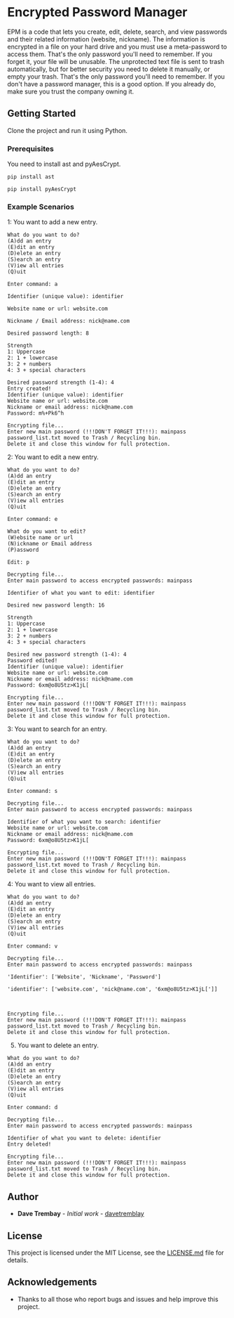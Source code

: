 # Encrypted Password Manager

EPM is a code that lets you create, edit, delete, search, and view passwords and their related information (website, nickname).
The information is encrypted in a file on your hard drive and you must use a meta-password to access them. That's the only password
you'll need to remember. If you forget it, your file will be unusable. The unprotected text file is sent to trash automatically, but 
for better security you need to delete it manually, or empty your trash. That's the only password you'll need to remember. If you don't 
have a password manager, this is a good option. If you already do, make sure you trust the company owning it.

## Getting Started

Clone the project and run it using Python.

### Prerequisites

You need to install ast and pyAesCrypt.

```
pip install ast

pip install pyAesCrypt
```

### Example Scenarios

1: You want to add a new entry.

```
What do you want to do?
(A)dd an entry
(E)dit an entry
(D)elete an entry
(S)earch an entry
(V)iew all entries
(Q)uit

Enter command: a

Identifier (unique value): identifier

Website name or url: website.com

Nickname / Email address: nick@name.com

Desired password length: 8

Strength
1: Uppercase
2: 1 + lowercase
3: 2 + numbers
4: 3 + special characters

Desired password strength (1-4): 4
Entry created!
Identifier (unique value): identifier
Website name or url: website.com
Nickname or email address: nick@name.com
Password: m%+Pk6^h

Encrypting file...
Enter new main password (!!!DON'T FORGET IT!!!): mainpass
password_list.txt moved to Trash / Recycling bin.
Delete it and close this window for full protection.
```

2: You want to edit a new entry.

```
What do you want to do?
(A)dd an entry
(E)dit an entry
(D)elete an entry
(S)earch an entry
(V)iew all entries
(Q)uit

Enter command: e

What do you want to edit?
(W)ebsite name or url
(N)ickname or Email address
(P)assword

Edit: p

Decrypting file...
Enter main password to access encrypted passwords: mainpass

Identifier of what you want to edit: identifier

Desired new password length: 16

Strength
1: Uppercase
2: 1 + lowercase
3: 2 + numbers
4: 3 + special characters

Desired new password strength (1-4): 4
Password edited!
Identifier (unique value): identifier
Website name or url: website.com
Nickname or email address: nick@name.com
Password: 6xm@o8U5tz>K1jL[

Encrypting file...
Enter new main password (!!!DON'T FORGET IT!!!): mainpass
password_list.txt moved to Trash / Recycling bin.
Delete it and close this window for full protection.
```

3: You want to search for an entry.

```
What do you want to do?
(A)dd an entry
(E)dit an entry
(D)elete an entry
(S)earch an entry
(V)iew all entries
(Q)uit

Enter command: s

Decrypting file...
Enter main password to access encrypted passwords: mainpass

Identifier of what you want to search: identifier
Website name or url: website.com
Nickname or email address: nick@name.com
Password: 6xm@o8U5tz>K1jL[

Encrypting file...
Enter new main password (!!!DON'T FORGET IT!!!): mainpass
password_list.txt moved to Trash / Recycling bin.
Delete it and close this window for full protection.
```
4: You want to view all entries.

```
What do you want to do?
(A)dd an entry
(E)dit an entry
(D)elete an entry
(S)earch an entry
(V)iew all entries
(Q)uit

Enter command: v

Decrypting file...
Enter main password to access encrypted passwords: mainpass

'Identifier': ['Website', 'Nickname', 'Password']

'identifier': ['website.com', 'nick@name.com', '6xm@o8U5tz>K1jL[']]



Encrypting file...
Enter new main password (!!!DON'T FORGET IT!!!): mainpass
password_list.txt moved to Trash / Recycling bin.
Delete it and close this window for full protection.
```

5. You want to delete an entry.

```
What do you want to do?
(A)dd an entry
(E)dit an entry
(D)elete an entry
(S)earch an entry
(V)iew all entries
(Q)uit

Enter command: d

Decrypting file...
Enter main password to access encrypted passwords: mainpass

Identifier of what you want to delete: identifier
Entry deleted!

Encrypting file...
Enter new main password (!!!DON'T FORGET IT!!!): mainpass
password_list.txt moved to Trash / Recycling bin.
Delete it and close this window for full protection.
```

## Author

* **Dave Trembay** - *Initial work* - [davetremblay](https://github.com/davetremblay)

## License

This project is licensed under the MIT License, see the [LICENSE.md](LICENSE.md) file for details.

## Acknowledgements

* Thanks to all those who report bugs and issues and help improve this project.

